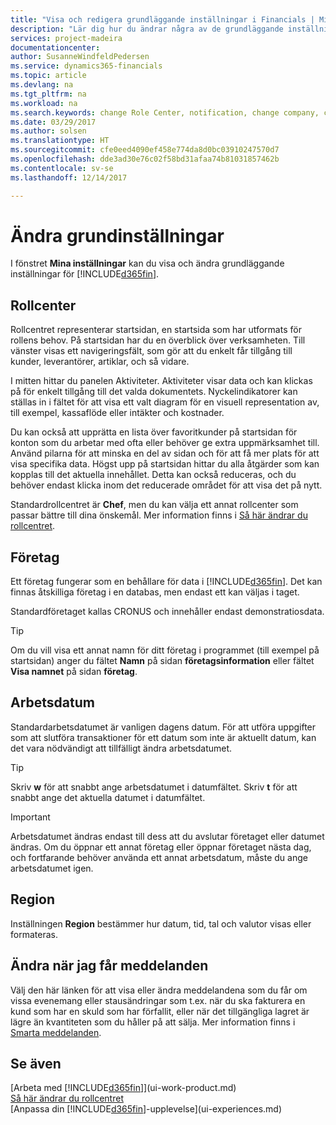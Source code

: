 ```yaml
---
title: "Visa och redigera grundläggande inställningar i Financials | Microsoft Docs"
description: "Lär dig hur du ändrar några av de grundläggande inställningarna i Financials, till exempel, rollcenter, företag eller arbetsdatumet."
services: project-madeira
documentationcenter: 
author: SusanneWindfeldPedersen
ms.service: dynamics365-financials
ms.topic: article
ms.devlang: na
ms.tgt_pltfrm: na
ms.workload: na
ms.search.keywords: change Role Center, notification, change company, change work date
ms.date: 03/29/2017
ms.author: solsen
ms.translationtype: HT
ms.sourcegitcommit: cfe0eed4090ef458e774da8d0bc03910247570d7
ms.openlocfilehash: dde3ad30e76c02f58bd31afaa74b81031857462b
ms.contentlocale: sv-se
ms.lasthandoff: 12/14/2017

---
```

# <a name="changing-basic-settings"></a>Ändra grundinställningar
I fönstret **Mina inställningar** kan du visa och ändra grundläggande inställningar för [!INCLUDE[d365fin](includes/d365fin_md.md)].  

## <a name="role-center"></a>Rollcenter
Rollcentret representerar startsidan, en startsida som har utformats för rollens behov. På startsidan har du en överblick över verksamheten. Till vänster visas ett navigeringsfält, som gör att du enkelt får tillgång till kunder, leverantörer, artiklar, och så vidare.

I mitten hittar du panelen Aktiviteter. Aktiviteter visar data och kan klickas på för enkelt tillgång till det valda dokumentets. Nyckelindikatorer kan ställas in i fältet för att visa ett valt diagram för en visuell representation av, till exempel, kassaflöde eller intäkter och kostnader.

Du kan också att upprätta en lista över favoritkunder på startsidan för konton som du arbetar med ofta eller behöver ge extra uppmärksamhet till. Använd pilarna för att minska en del av sidan och för att få mer plats för att visa specifika data. Högst upp på startsidan hittar du alla åtgärder som kan kopplas till det aktuella innehållet. Detta kan också reduceras, och du behöver endast klicka inom det reducerade området för att visa det på nytt.

Standardrollcentret är **Chef**, men du kan välja ett annat rollcenter som passar bättre till dina önskemål. Mer information finns i [Så här ändrar du rollcentret](change-role.md).

## <a name="company"></a>Företag
Ett företag fungerar som en behållare för data i [!INCLUDE[d365fin](includes/d365fin_md.md)]. Det kan finnas åtskilliga företag i en databas, men endast ett kan väljas i taget.

Standardföretaget kallas CRONUS och innehåller endast demonstratiosdata.

> [!TIP]  
>   Om du vill visa ett annat namn för ditt företag i programmet (till exempel på startsidan) anger du fältet **Namn** på sidan **företagsinformation** eller fältet **Visa namnet** på sidan **företag**.  

## <a name="work-date"></a>Arbetsdatum
Standardarbetsdatumet är vanligen dagens datum. För att utföra uppgifter som att slutföra transaktioner för ett datum som inte är aktuellt datum, kan det vara nödvändigt att tillfälligt ändra arbetsdatumet.

> [!TIP]  
>   Skriv **w** för att snabbt ange arbetsdatumet i datumfältet. Skriv **t** för att snabbt ange det aktuella datumet i datumfältet.

> [!IMPORTANT]  
>   Arbetsdatumet ändras endast till dess att du avslutar företaget eller datumet ändras. Om du öppnar ett annat företag eller öppnar företaget nästa dag, och fortfarande behöver använda ett annat arbetsdatum, måste du ange arbetsdatumet igen.

## <a name="region"></a>Region
Inställningen **Region** bestämmer hur datum, tid, tal och valutor visas eller formateras.   

## <a name="changing-when-i-receive-notifications"></a>Ändra när jag får meddelanden
Välj den här länken för att visa eller ändra meddelandena som du får om vissa evenemang eller stausändringar som t.ex. när du ska fakturera en kund som har en skuld som har förfallit, eller när det tillgängliga lagret är lägre än kvantiteten som du håller på att sälja. Mer information finns i [Smarta meddelanden](ui-smart-notifications.md).

## <a name="see-also"></a>Se även
[Arbeta med [!INCLUDE[d365fin](includes/d365fin_md.md)]](ui-work-product.md)  
[Så här ändrar du rollcentret](change-role.md)  
[Anpassa din [!INCLUDE[d365fin](includes/d365fin_md.md)]-upplevelse](ui-experiences.md)  

